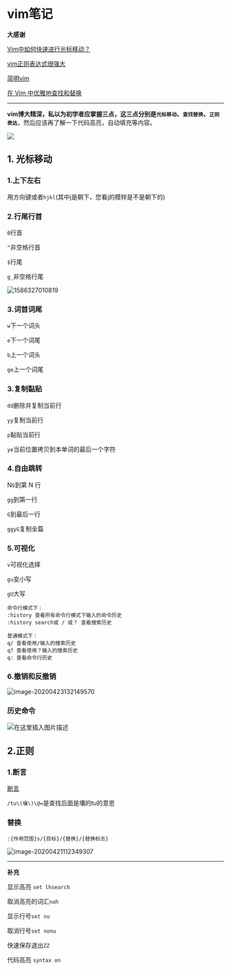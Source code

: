# vim笔记

**大感谢**

[Vim中如何快速进行光标移动？](https://harttle.land/2015/11/07/vim-cursor.html)

[vim正则表达式很强大](https://www.cnblogs.com/penseur/archive/2011/02/25/1964522.html)

[简明vim](https://coolshell.cn/articles/5426.html#%E7%AC%AC%E4%BA%8C%E7%BA%A7_%E2%80%93_%E6%84%9F%E8%A7%89%E8%89%AF%E5%A5%BD)

[在 Vim 中优雅地查找和替换](https://harttle.land/2016/08/08/vim-search-in-file.html)

***

**vim博大精深，私以为初学者应掌握三点，这三点分别是`光标移动`、`查找替换`、`正则表达`**，然后应该再了解一下代码高亮，自动填充等内容。

![](https://harttle.land/assets/img/blog/vim-key.png)

## 1. 光标移动

### 1.上下左右

用方向键或者`hjkl`(其中j是朝下，您看j的模样是不是朝下的)

### 2.行尾行首

`0`行首

`^`非空格行首

`$`行尾

`g_`非空格行尾

![1586327010819](/tmp/1586327010819.png)

### 3.词首词尾

`w`下一个词头

`e`下一个词尾

`b`上一个词头

`ge`上一个词尾

### 3.复制黏贴

`dd`删除并复制当前行

`yy`复制当前行

`p`黏贴当前行

`ye`当前位置拷贝到本单词的最后一个字符

### 4.自由跳转

N`G`到第 N 行

`gg`到第一行

`G`到最后一行

`ggyG`复制全篇

### 5.可视化

`v`可视化选择

`gu`变小写

`gU`大写

```
命令行模式下：
:history 查看所有命令行模式下输入的命令历史
:history search或 / 或？ 查看搜索历史

普通模式下：
q/ 查看使用/输入的搜索历史
q? 查看使用？输入的搜索历史
q: 查看命令行历史
```

### 6.撤销和反撤销

![image-20200423132149570](https://suyueshengtuchuang.oss-cn-beijing.aliyuncs.com/20200523113753.png)

### 历史命令

![在这里插入图片描述](https://img-blog.csdnimg.cn/20200411202036872.png?x-oss-process=image/watermark,type_ZmFuZ3poZW5naGVpdGk,shadow_10,text_aHR0cHM6Ly9ibG9nLmNzZG4ubmV0L3N1eXVlcw==,size_16,color_FFFFFF,t_70)

## 2.正则

### 1.断言

[断言](http://notes.maxwi.com/2015/12/13/vim-regexp/)

`/tu\(壤\)\@=`是查找后面是壤的tu的意思

### 替换

`:{作用范围}s/{目标}/{替换}/{替换标志}`

![image-20200421112349307](https://suyueshengtuchuang.oss-cn-beijing.aliyuncs.com/20200523113754.png)



***

**补充**

显示高亮  `set lhsearch`  

取消高亮的词汇`noh`

显示行号`set nu`

取消行号`set nonu`

快速保存退出`ZZ`

代码高亮 `syntax on `